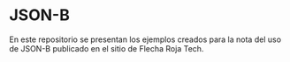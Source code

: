 # JSON-B
En este repositorio se presentan los ejemplos creados para la nota del uso de JSON-B publicado en el sitio de Flecha Roja Tech.
